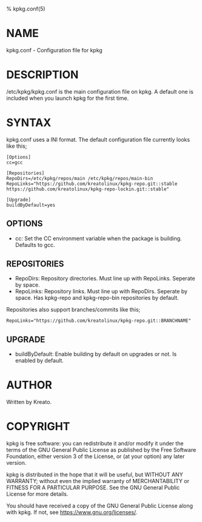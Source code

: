 % kpkg.conf(5)

# NAME
kpkg.conf - Configuration file for kpkg

# DESCRIPTION
/etc/kpkg/kpkg.conf is the main configuration file on kpkg. A default one is included when you launch kpkg for the first time.

# SYNTAX
kpkg.conf uses a INI format.
The default configuration file currently looks like this;
```
[Options]
cc=gcc

[Repositories]
RepoDirs=/etc/kpkg/repos/main /etc/kpkg/repos/main-bin
RepoLinks="https://github.com/kreatolinux/kpkg-repo.git::stable https://github.com/kreatolinux/kpkg-repo-lockin.git::stable"

[Upgrade]
buildByDefault=yes
```

## OPTIONS
* cc: Set the CC environment variable when the package is building. Defaults to gcc.

## REPOSITORIES
* RepoDirs: Repository directories. Must line up with RepoLinks. Seperate by space.
* RepoLinks: Repository links. Must line up with RepoDirs. Seperate by space. Has kpkg-repo and kpkg-repo-bin repositories by default.

Repositories also support branches/commits like this;

`RepoLinks="https://github.com/kreatolinux/kpkg-repo.git::BRANCHNAME"`

## UPGRADE
* buildByDefault: Enable building by default on upgrades or not. Is enabled by default.

# AUTHOR
Written by Kreato.

# COPYRIGHT
kpkg is free software: you can redistribute it and/or modify
it under the terms of the GNU General Public License as published by
the Free Software Foundation, either version 3 of the License, or
(at your option) any later version.

kpkg is distributed in the hope that it will be useful,
but WITHOUT ANY WARRANTY; without even the implied warranty of
MERCHANTABILITY or FITNESS FOR A PARTICULAR PURPOSE.  See the
GNU General Public License for more details.

You should have received a copy of the GNU General Public License
along with kpkg.  If not, see <https://www.gnu.org/licenses/>.
